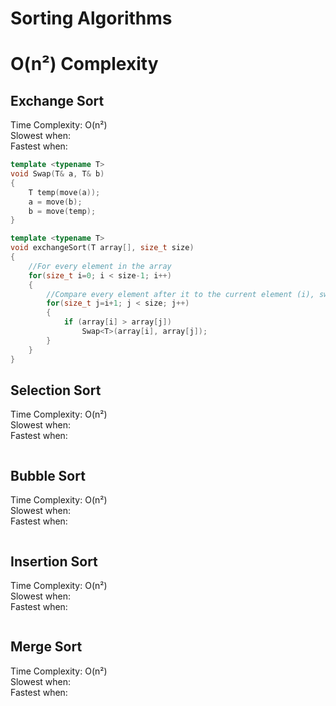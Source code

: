 # Sorting Algorithms

# O(n²) Complexity

## Exchange Sort
Time Complexity: O(n²) <br />
Slowest when: <br />
Fastest when: <br />

```C++
template <typename T>
void Swap(T& a, T& b)
{
    T temp(move(a));
    a = move(b);
    b = move(temp);
}

template <typename T>
void exchangeSort(T array[], size_t size)
{
    //For every element in the array
    for(size_t i=0; i < size-1; i++)
    {
        //Compare every element after it to the current element (i), swapping if needed
        for(size_t j=i+1; j < size; j++)
        {
            if (array[i] > array[j])
                Swap<T>(array[i], array[j]);
        }
    }
}
```

## Selection Sort
Time Complexity: O(n²) <br />
Slowest when: <br />
Fastest when: <br />
 
```C++

```

## Bubble Sort
Time Complexity: O(n²) <br />
Slowest when: <br />
Fastest when: <br />

```C++

```

## Insertion Sort
Time Complexity: O(n²) <br />
Slowest when: <br />
Fastest when: <br />

```C++

```

## Merge Sort
Time Complexity: O(n²) <br />
Slowest when: <br />
Fastest when: <br />
